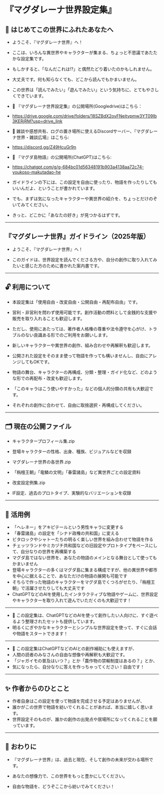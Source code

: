 # 『マグダレーナ世界設定集』

## 🐾 はじめてこの世界にふれたあなたへ
- ようこそ、『マグダレーナ世界』へ！
- ここは、いろんな異世界やキャラクターが集まる、ちょっと不思議であたたかな設定集です。

- もしかすると、「なんだこれは!?」と偶然たどり着いたのかもしれません。
- 大丈夫です。何も知らなくても、どこから読んでもかまいません。
- この世界は「読んでみたい」「遊んでみたい」という気持ちに、とてもやさしくできています。

- 🔗 『マグダレーナ世界設定集』の公開場所(Googledrive)はこちら：
- https://drive.google.com/drive/folders/18SZBdX2ovFNeitvpmw3YT09Ib3KERjRM?usp=drive_link
- 💬 雑談や感想共有、ログの置き場所に使えるDiscordサーバー、『マグダレーナ世界・雑談広場』はこちら:
- https://discord.gg/Z49HcuGr9n
- 🌴 『マグダ島物語』の公開場所(ChatGPT)はこちら:
- https://chatgpt.com/g/g-684bc01d56348191b903a4138aa72c74-youkoso-makutadao-he

- ガイドラインの下には、この設定を自由に使ったり、物語を作ったりしてもいいんだよ、ということが書かれています。
- でも、まずは気になったキャラクターや異世界の紹介を、ちょっとだけのぞいてみてください。

- きっと、どこかに「あなたの好き」が見つかるはずです。

---

## 『マグダレーナ世界』ガイドライン（2025年版）

- ようこそ、『マグダレーナ世界』へ！

- このガイドは、世界設定を読んでくださる方や、自分の創作に取り入れてみたいと感じた方のために書かれた案内書です。

---

## 🔓 利用について

- 本設定集は「使用自由・改変自由・公開自由・再配布自由」です。
- 営利・非営利を問わず使用可能です。創作活動の燃料として金銭的な支援や販売を取り入れることも歓迎します。
- ただし、使用にあたっては、著作者人格権の尊重や法令遵守を心がけ、トラブルのない良識ある形でのご利用をお願いします。

- 新しいキャラクターや異世界の創作、組み合わせや再解釈も歓迎します。
- 公開された設定をそのまま使って物語を作っても構いませんし、自由にアレンジしてもOKです。
- 物語の舞台、キャラクターの再構成、分類・整理・ガイド化など、どのような形での再配布・改変も歓迎します。
- 「このキャラはこう使いやすかった」などの個人的分類の共有も大歓迎です。
- それぞれの創作に合わせて、自由に取捨選択・再構成してください。

---

## 🗂️ 現在の公開ファイル

- キャラクタープロフィール集.zip  
 - 登場キャラクターの性格、出身、種族、ビジュアルなどを収録

- マグダレーナ世界の各世界.zip  
 - 「栴檀王朝」「竜鱗の文明」「春雷諸島」など異世界ごとの設定資料

- 改変設定例集.zip  
 - IF設定、過去のプロトタイプ、実験的なバリエーションを収録

---

## 🔄 活用例

- 「ヘレネー」をアキピテールという男性キャラに変更する
- 「春雷諸島」の設定を「シナド政権の共和国」に変える
- ビタロックやシャトーたちの明るく楽しい世界を組み合わせて物語を作る
- チェッツランドやミカヅチ共和国などの旧設定やプロトタイプをベースにして、自分なりの世界を再構築する
- マグダ島ではない世界を、あなたの物語のメインとなる舞台として使ってもかまいません
- 登場キャラクターの多くはマグダ島に集まる構成ですが、他の異世界や都市を中心に据えることで、あなただけの物語の展開も可能です
- そちらで作った物語のキャラクターをマグダ島でくつろがせたり、「栴檀王朝」で活躍させたりしても大丈夫です
- ChatGPTなどのAIを使用したインタラクティブな物語やゲームに、世界設定やキャラクターを取り入れて遊んでいただくのも大歓迎です！

---

- 🌟 この設定集は、ChatGPTなどのAIを使って創作したい人向けに、すぐ遊べるよう整理されたセットも提供しています。
- 明るくにぎやかなキャラクターとシンプルな世界設定を使って、すぐに会話や物語をスタートできます！

---

- 📝 この設定集はChatGPTなどのAIとの創作補助にも使えますが、
- 人間の読者のみなさんの自由な想像や再解釈も大歓迎です。
- 「ジャガイモの普及はいつ？」とか「農作物の禁輸制度はあるの？」とか、
- 気になったら、自分なりに答えを作っちゃってください！自由です！

---

## ✨ 作者からのひとこと

- 作者自身はこの設定を使って物語を完成させる予定はありませんが、
- 誰かがこの世界で物語を紡いでくれることがあれば、本当に嬉しく思います。
- 世界設定そのものが、誰かの創作の出発点や居場所になってくれることを願っています。

---

## 🌟 おわりに

- 『マグダレーナ世界』は、過去と現在、そして創作の未来が交わる場所です。

- あなたの想像力で、この世界をもっと豊かにしてください。  
- 自由な物語を、どうぞここから紡いでみてください！

